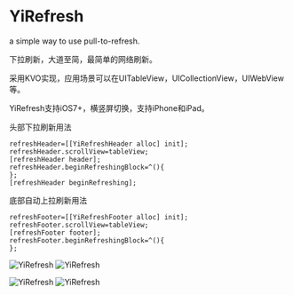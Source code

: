 # YiRefresh
a simple way to use pull-to-refresh.

下拉刷新，大道至简，最简单的网络刷新。

采用KVO实现，应用场景可以在UITableView，UICollectionView，UIWebView等。

YiRefresh支持iOS7+，横竖屏切换，支持iPhone和iPad。

头部下拉刷新用法

    refreshHeader=[[YiRefreshHeader alloc] init];
    refreshHeader.scrollView=tableView;
    [refreshHeader header];
    refreshHeader.beginRefreshingBlock=^(){
    };
    [refreshHeader beginRefreshing];
    
底部自动上拉刷新用法

    refreshFooter=[[YiRefreshFooter alloc] init];
    refreshFooter.scrollView=tableView;
    [refreshFooter footer];
    refreshFooter.beginRefreshingBlock=^(){
    };
    
![YiRefresh](http://7u2k5i.com1.z0.glb.clouddn.com/github_yirefreshtable.gif?imageMogr2/thumbnail/370x662!) 
![YiRefresh](http://7u2k5i.com1.z0.glb.clouddn.com/github_yirefreshtable1.gif?imageMogr2/thumbnail/!50p) 



![YiRefresh](http://7u2k5i.com1.z0.glb.clouddn.com/github_yirefreshcollection1.gif?imageMogr2/thumbnail/!50p) 
![YiRefresh](http://7u2k5i.com1.z0.glb.clouddn.com/github_yirefreshcollection2.gif?imageMogr2/thumbnail/!50p) 

